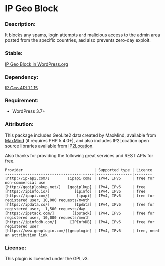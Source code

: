 IP Geo Block
==============

### Description:

It blocks any spams, login attempts and malicious access to the admin area 
posted from the specific countries, and also prevents zero-day exploit.

### Stable:

[IP Geo Block in WordPress.org][IPGB]

### Dependency:

[IP Geo API 1.1.15][IPGeoAPI]

### Requirement:

- WordPress 3.7+

### Attribution:

This package includes GeoLite2 data created by MaxMind, available from 
    [MaxMind][MaxMind] (it requires PHP 5.4.0+),
and also includes IP2Location open source libraries available from 
    [IP2Location][IP2Loc].

Also thanks for providing the following great services and REST APIs for free.

    Provider                                | Supported type | Licence
    ----------------------------------------|----------------|--------
    [http://ip-api.com/]        [ipapi-com] | IPv4, IPv6     | free for non-commercial use
    [http://geoiplookup.net/]   [geoiplkup] | IPv4, IPv6     | free
    [https://ipinfo.io/]           [ipinfo] | IPv4, IPv6     | free
    [https://ipapi.com/]            [ipapi] | IPv4, IPv6     | free for registered user, 10,000 requests/month
    [https://ipdata.co/]           [Ipdata] | IPv4, IPv6     | free for registered user,  1,500 requests/day
    [https://ipstack.com/]        [ipstack] | IPv4, IPv6     | free for registered user, 10,000 requests/month
    [https://ipinfodb.com/]      [IPInfoDB] | IPv4, IPv6     | free for registered user
    [https://www.geoplugin.com/][geoplugin] | IPv4, IPv6     | free, need an attribution link

### License:

This plugin is licensed under the GPL v3.

[IPGB]:       https://wordpress.org/plugins/ip-geo-block/ "IP Geo Block — WordPress Plugins"
[ipapi-com]:  http://ip-api.com/ "IP-API.com - Free Geolocation API"
[geoiplkup]:  http://geoiplookup.net/ "What Is My IP Address | GeoIP Lookup"
[ipinfo]:     https://ipinfo.io/ "ipinfo.io - ip address information including geolocation, hostname and network details"
[ipapi]:      https://ipapi.com/ "ipapi - IP Address Lookup and Geolocation API"
[Ipdata]:     https://ipdata.co/ "ipdata.co - IP Geolocation and Threat Data API"
[ipstack]:    https://ipstack.com/ "ipstack - Free IP Geolocation API"
[IPInfoDB]:   https://ipinfodb.com/ "IPInfoDB | Free IP Address Geolocation Tools"
[geoplugin]:  https://www.geoplugin.com/ "geoPlugin to geolocate your visitors"
[MaxMind]:    https://www.maxmind.com/ "MaxMind - IP Geolocation and Online Fraud Prevention"
[IP2Loc]:     https://www.ip2location.com/ "IP Address Geolocation to Identify Website Visitor's Geographical Location"
[IPGeoAPI]:   https://github.com/tokkonopapa/WordPress-IP-Geo-API "GitHub - tokkonopapa/WordPress-IP-Geo-API: A class library combined with WordPress plugin IP Geo Block to handle geo-location database of Maxmind and IP2Location."
